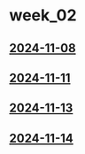 # week_02 <!-- markmap: foldAll -->
## [2024-11-08](2024-11-08/2024-11-08.html)
## [2024-11-11](2024-11-11/2024-11-11.html)
## [2024-11-13](2024-11-13/2024-11-13.html)
## [2024-11-14](2024-11-14/2024-11-14.html)
